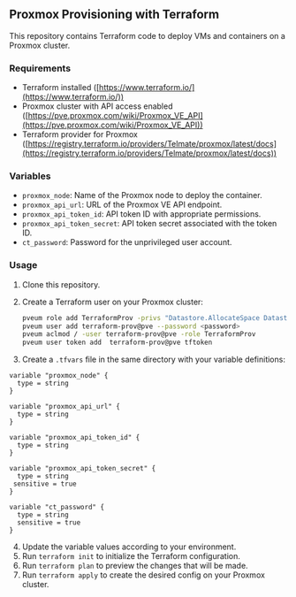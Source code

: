 ## Proxmox Provisioning with Terraform

This repository contains Terraform code to deploy VMs and containers on a Proxmox cluster.

### Requirements

* Terraform installed ([https://www.terraform.io/](https://www.terraform.io/))
* Proxmox cluster with API access enabled ([https://pve.proxmox.com/wiki/Proxmox_VE_API](https://pve.proxmox.com/wiki/Proxmox_VE_API))
* Terraform provider for Proxmox ([https://registry.terraform.io/providers/Telmate/proxmox/latest/docs](https://registry.terraform.io/providers/Telmate/proxmox/latest/docs))

### Variables

* `proxmox_node`: Name of the Proxmox node to deploy the container.
* `proxmox_api_url`: URL of the Proxmox VE API endpoint.
* `proxmox_api_token_id`: API token ID with appropriate permissions.
* `proxmox_api_token_secret`: API token secret associated with the token ID.
* `ct_password`: Password for the unprivileged user account.

### Usage

1. Clone this repository.
2. Create a Terraform user on your Proxmox cluster:
    ```bash
    pveum role add TerraformProv -privs "Datastore.AllocateSpace Datastore.Audit Pool.Allocate Sys.Audit Sys.Console Sys.Modify VM.Allocate VM.Audit VM.Clone VM.Config.CDROM VM.Config.Cloudinit VM.Config.CPU VM.Config.Disk VM.Config.HWType VM.Config.Memory VM.Config.Network VM.Config.Options VM.Migrate VM.Monitor VM.PowerMgmt SDN.Use" 
    pveum user add terraform-prov@pve --password <password>
    pveum aclmod / -user terraform-prov@pve -role TerraformProv
    pveum user token add  terraform-prov@pve tftoken
    ```

3. Create a `.tfvars` file in the same directory with your variable definitions:

```
variable "proxmox_node" {
  type = string
}

variable "proxmox_api_url" {
  type = string
}

variable "proxmox_api_token_id" {
  type = string
}

variable "proxmox_api_token_secret" {
  type = string
 sensitive = true
}

variable "ct_password" {
  type = string
  sensitive = true
}
```

4. Update the variable values according to your environment.
5. Run `terraform init` to initialize the Terraform configuration.
6. Run `terraform plan` to preview the changes that will be made.
7. Run `terraform apply` to create the desired config on your Proxmox cluster.

